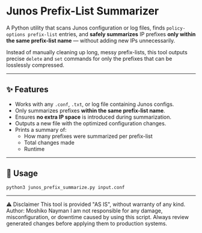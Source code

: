 # Junos Prefix-List Summarizer

A Python utility that scans Junos configuration or log files, finds `policy-options prefix-list` entries, and **safely summarizes** IP prefixes **only within the same prefix-list name** — without adding new IPs unnecessarily.

Instead of manually cleaning up long, messy prefix-lists, this tool outputs precise `delete` and `set` commands for only the prefixes that can be losslessly compressed.

---

## ✨ Features
- Works with any `.conf`, `.txt`, or log file containing Junos configs.
- Only summarizes prefixes **within the same prefix-list name**.
- Ensures **no extra IP space** is introduced during summarization.
- Outputs a new file with the optimized configuration changes.
- Prints a summary of:
  - How many prefixes were summarized per prefix-list
  - Total changes made
  - Runtime

---

## 🚀 Usage
```bash
python3 junos_prefix_summarize.py input.conf
```

---

⚠ Disclaimer
This tool is provided "AS IS", without warranty of any kind.
Author: Moshiko Nayman
I am not responsible for any damage, misconfiguration, or downtime caused by using this script.
Always review generated changes before applying them to production systems.
